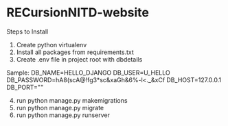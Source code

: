 # RECursionNITD-website

Steps to Install

1. Create python virtualenv
2. Install all packages from requirements.txt
3. Create .env file in project root with dbdetails

Sample:
DB_NAME=HELLO_DJANGO
DB_USER=U_HELLO
DB_PASSWORD=hA8(scA@!fg3*sc&xaGh&6%-l<._&xCf
DB_HOST=127.0.0.1
DB_PORT=""

4. run python manage.py makemigrations
5. run python manage.py migrate
6. run python manage.py runserver
